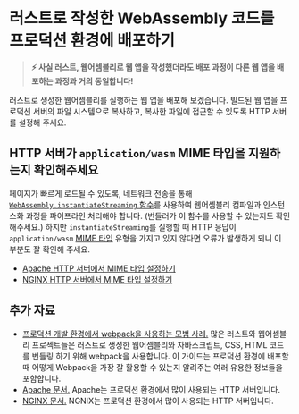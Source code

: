# 러스트로 작성한 WebAssembly 코드를 프로덕션 환경에 배포하기

> **⚡ 사실 러스트, 웹어셈블리로 웹 앱을 작성했더라도 배포 과정이 다른 웹 앱을 배포하는 과정과 거의 동일합니다!**

러스트로 생성한 웹어셈블리를 실행하는 웹 앱을 배포해 보겠습니다. 빌드된 웹 앱을 프로덕션 서버의 파일 시스템으로 복사하고, 복사한 파일에 접근할 수 있도록 HTTP 서버를 설정해 주세요.

## HTTP 서버가 `application/wasm` MIME 타입을 지원하는지 확인해주세요

페이지가 빠르게 로드될 수 있도록, 네트워크 전송을 통해 [`WebAssembly.instantiateStreaming` 함수][instantiateStreaming]를 사용하여 웹어셈블리 컴파일과 인스턴스화 과정을 파이프라인 처리해야 합니다. (번들러가 이 함수를 사용할 수 있는지도 확인해주세요.) 하지만 `instantiateStreaming`를 실행할 때 HTTP 응답이 `application/wasm` [MIME 타입][MIME type] 유형을 가지고 있지 않다면 오류가 발생하게 되니 이 부분도 잘 확인해 주세요.

* [Apache HTTP 서버에서 MIME 타입 설정하기][apache-mime]
* [NGINX HTTP 서버에서 MIME 타입 설정하기][nginx-mime]

[instantiateStreaming]: https://developer.mozilla.org/en-US/docs/Web/JavaScript/Reference/Global_Objects/WebAssembly/instantiateStreaming
[MIME type]: https://developer.mozilla.org/en-US/docs/Web/HTTP/Basics_of_HTTP/MIME_types
[apache-mime]: https://httpd.apache.org/docs/2.4/mod/mod_mime.html#addtype
[nginx-mime]: https://nginx.org/en/docs/http/ngx_http_core_module.html#types

## 추가 자료

* [프로덕션 개발 환경에서 webpack을 사용하는 모범 사례.][webpack-prod] 많은 러스트와 웹어셈블리 프로젝트들은 러스트로 생성한 웹어셈블리와 자바스크립트, CSS, HTML 코드를 번들링 하기 위해 webpack을 사용합니다. 이 가이드는 프로덕션 환경에 배포할 때 어떻게 Webpack을 가장 잘 활용할 수 있는지 알려주는 여러 유용한 정보들을 포함합니다.
* [Apache 문서.][apache] Apache는 프로덕션 환경에서 많이 사용되는 HTTP 서버입니다.
* [NGINX 문서.][nginx] NGNIX는 프로덕션 환경에서 많이 사용되는 HTTP 서버입니다.

[webpack-prod]: https://webpack.js.org/guides/production/
[apache]: https://httpd.apache.org/docs/
[nginx]: https://docs.nginx.com/nginx/admin-guide/installing-nginx/installing-nginx-open-source/
